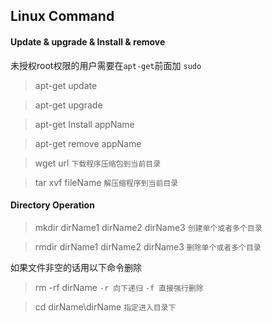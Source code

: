## Linux Command
#### Update & upgrade & Install & remove
未授权root权限的用户需要在`apt-get`前面加 `sudo` 
> apt-get update 

> apt-get upgrade

> apt-get Install appName

> apt-get remove appName

> wget url `下载程序压缩包到当前目录`

> tar xvf fileName `解压缩程序到当前目录`

#### Directory Operation
> mkdir dirName1 dirName2 dirName3 `创建单个或者多个目录`

> rmdir dirName1 dirName2 dirName3 `删除单个或者多个目录`

如果文件非空的话用以下命令删除<br>

>rm -rf dirName `-r 向下递归` `-f 直接强行删除`

> cd dirName\dirName `指定进入目录下`


